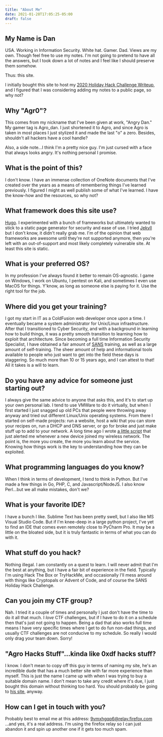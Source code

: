 ```yaml
---
title: "About Me"
date: 2021-01-28T17:05:25-05:00
draft: false
---
```


## My Name is Dan

USA. Working in Information Security. White hat. Gamer. Dad. Views are my own. Though feel free to use my notes. I'm not going to pretend to have all the answers, but I took down a lot of notes and I feel like I should preserve them somehow.

Thus: this site.

I initially bought this site to host my [2020 Holiday Hack Challenge Writeup](https://hhc2020.agrohacksstuff.io), and I figured that I was considering adding my notes to a public page, so why not?

## Why "Agr0"?

This comes from my nickname that I've been given at work, "Angry Dan." My gamer tag is Agro_dan. I just shortened it to Agro, and since Agro is taken in most places I just stylized it and made the last "o" a zero. Besides, shouldn't all hackers have a cool handle?

Also, a side note...I think I'm a pretty nice guy. I'm just cursed with a face that always looks angry. It's nothing personal I promise.

## What is the point of this?

I don't know. I have an immense collection of OneNote documents that I've created over the years as a means of remembering things I've learned previously. I figured I might as well publish some of what I've learned. I have the know-how and the resources, so why not?

## What framework does this site use?

[Hugo](https://gohugo.io/). I experimented with a bunch of frameworks but ultimately wanted to stick to a static page generator for security and ease of use. I tried [Jekyll](https://jekyllrb.com/) but I don't know, it didn't really grab me. I'm of the opinion that web frameworks are awesome until they're not supported anymore, then you're left with an out-of-support and most likely completely vulnerable site. At least this site is static.

## What is your preferred OS?

In my profession I've always found it better to remain OS-agnostic. I game on Windows, I work on Ubuntu, I pentest on Kali, and sometimes I even use MacOS for things. Y'know, as long as someone else is paying for it. Use the right tool for the job.

## Where did you get your training?

I got my start in IT as a ColdFusion web developer once upon a time. I eventually became a system administrator for Unix/Linux infrastructure. After that I transitioned to Cyber Security, and with a background in learning how to build things, it was a pretty smooth transition to learning how to exploit that architecture. Since becoming a full time Information Security Specialist, I have obtained a fair amount of [SANS](https://www.sans.org/) training, as well as a large amount of self-training. The sheer amount of help and informational tools available to people who just want to get into the field these days is staggering. So much more than 10 or 15 years ago, and I can attest to that! All it takes is a will to learn.

## Do you have any advice for someone just starting out?

I always give the same advice to anyone that asks this, and it's to start up your own personal lab. I tend to use VMWare to do it virtually, but when I first started I just snagged up old PCs that people were throwing away anyway and tried out different Linux/Unix operating systems. From there I started on self-made projects: run a website, host a wiki that you can store your recipes on, run a DHCP and DNS server, or go for broke and just make stuff up to add to your network. A long time ago I wrote [a little script](https://github.com/AgroDan/sauron) that just alerted me whenever a new device joined my wireless network. The point is, the more you create, the more you learn about the service. Knowing how things work is the key to understanding how they can be exploited.

## What programming languages do you know?

When I think in terms of development, I tend to think in Python. But I've made a few things in Go, PHP, C, and Javascript/NodeJS. I also know Perl...but we all make mistakes, don't we?

## What is your favorite IDE?

I have a bunch I like. Sublime Text has been pretty swell, but I also like MS Visual Studio Code. But if I'm knee-deep in a large python project, I've yet to find an IDE that comes even remotely close to PyCharm Pro. It may be a little on the bloated side, but it is truly fantastic in terms of what you can do with it.

## What stuff do you hack?

Nothing illegal. I am constantly on a quest to learn. I will never admit that I'm the best at anything, but I have a fair bit of experience in the field. Typically I'm using Hack The Box or TryHackMe, and occasionally I'll mess around with things like Cryptopals or Advent of Code, and of course the SANS Holiday Hack Challenge.

## Can you join my CTF group?

Nah. I tried it a couple of times and personally I just don't have the time to do it all that much. I *love* CTF challenges, but if I have to do it on a schedule then that's just not going to happen. Being a dad that also works full time means I have very specific times where I get to do fun non-dad things, and usually CTF challenges are not conducive to my schedule. So really I would only drag your team down. Sorry!

## "Agro Hacks Stuff"...kinda like 0xdf hacks stuff?

I know. I don't mean to copy off this guy in terms of naming my site, he's an incredible dude that has a much better site with far more experience than myself. This is just the name I came up with when I was trying to buy a suitable domain name. I don't mean to take any credit where it's due, I just bought this domain without thinking too hard. You should probably be going to [his site](https://0xdf.gitlab.io/), anyway.

## How can I get in touch with you?

Probably best to email me at this address: 9vmxhgqp6@relay.firefox.com ...and yes, it's a real address. I'm using the firefox relay so I can just abandon it and spin up another one if it gets too much spam.